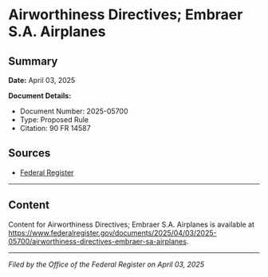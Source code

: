# Airworthiness Directives; Embraer S.A. Airplanes

## Summary

**Date:** April 03, 2025

**Document Details:**
- Document Number: 2025-05700
- Type: Proposed Rule
- Citation: 90 FR 14587

## Sources
- [Federal Register](https://www.federalregister.gov/documents/2025/04/03/2025-05700/airworthiness-directives-embraer-sa-airplanes)

---

## Content

Content for Airworthiness Directives; Embraer S.A. Airplanes is available at https://www.federalregister.gov/documents/2025/04/03/2025-05700/airworthiness-directives-embraer-sa-airplanes.

---

*Filed by the Office of the Federal Register on April 03, 2025*
